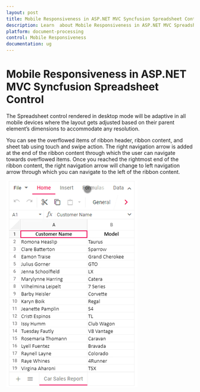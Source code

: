 ```yaml
---
layout: post
title: Mobile Responsiveness in ASP.NET MVC Syncfusion Spreadsheet Control
description: Learn  about Mobile Responsiveness in ASP.NET MVC Spreadsheet Control of Syncfusion Essential JS 2 and more.
platform: document-processing
control: Mobile Responsiveness
documentation: ug
---
```



# Mobile Responsiveness in ASP.NET MVC Syncfusion Spreadsheet Control

The Spreadsheet control rendered in desktop mode will be adaptive in all mobile devices where the layout gets adjusted based on their parent element’s dimensions to accommodate any resolution.

You can see the overflowed items of ribbon header, ribbon content, and sheet tab using touch and swipe action. The right navigation arrow is added at the end of the ribbon content through which the user can navigate towards overflowed items. Once you reached the rightmost end of the ribbon content, the right navigation arrow will change to left navigation arrow through which you can navigate to the left of the ribbon content.

![Spreadsheet Adaptive Mode](./images/spreadsheet_adaptive_mode.gif)
